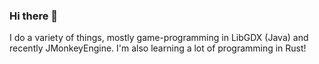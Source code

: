 ### Hi there 👋
I do a variety of things, mostly game-programming in LibGDX (Java) and recently JMonkeyEngine. I'm also learning a lot of programming in Rust!

